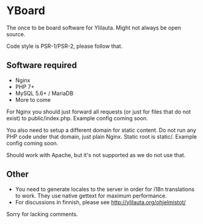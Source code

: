 # YBoard
The once to be board software for Ylilauta. Might not always be open source.

Code style is PSR-1/PSR-2, please follow that.

## Software required
* Nginx
* PHP 7+
* MySQL 5.6+ / MariaDB
* More to come

For Nginx you should just forward all requests (or just for files that do not exist) to public/index.php.
Example config coming soon.

You also need to setup a different domain for static content.
Do not run any PHP code under that domain, just plain Nginx.
Static root is static/. Example config coming soon.

Should work with Apache, but it's not supported as we do not use that.

## Other
* You need to generate locales to the server in order for i18n translations to work.
They use native gettext for maximum performance.
* For discussions in finnish, please see http://ylilauta.org/ohjelmistot/

Sorry for lacking comments.
